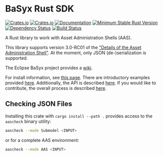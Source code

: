# BaSyx Rust SDK

[![Crates.io](https://img.shields.io/crates/l/basyx-rs.svg)](https://crates.io/crates/basyx-rs)
[![Crates.io](https://img.shields.io/crates/v/basyx-rs.svg)](https://crates.io/crates/basyx-rs)
[![Documentation](https://docs.rs/basyx-rs/badge.svg)](https://docs.rs/basyx-rs)
[![Minimum Stable Rust Version](https://img.shields.io/badge/Rust-1.54.0%2B-blue?color=fc8d62&logo=rust)](https://rustup.rs/)
[![Dependency Status](https://deps.rs/repo/github/eclipse-basyx/basyx-rust-sdk/status.svg)](https://deps.rs/repo/github/eclipse-basyx/basyx-rust-sdk)
[![Build Status](https://img.shields.io/github/workflow/status/eclipse-basyx/basyx-rust-sdk/Run%20CI/main)](https://github.com)

A Rust library to work with Asset Administration Shells (AAS).

This library supports version 3.0-RC01 of the ["Details of the Asset Administration Shell"](https://www.plattform-i40.de/IP/Redaktion/EN/Downloads/Publikation/Details_of_the_Asset_Administration_Shell_Part1_V3.html). At the moment, only JSON (de-)serialization is supported.

The Eclipse BaSyx project provides a [wiki](https://wiki.eclipse.org/BaSyx).

For install information, see [this page](https://wiki.eclipse.org/BaSyx_/_Download).
There are introductory examples provided [here](https://wiki.eclipse.org/BaSyx_/_Introductory_Examples).
Additionally, the API is described [here](https://wiki.eclipse.org/BaSyx_/_Documentation_/_API).
If you would like to contribute, the overall process is described [here](https://wiki.eclipse.org/BaSyx_/_Developer_/_Contributing).

## Checking JSON Files

Installing this crate with `cargo install --path .` provides access to the `aascheck` binary utility:

```bash
aascheck --mode Submodel <INPUT>
```

or for a complete AAS environment:

```bash
aascheck --mode AAS <INPUT>
```
